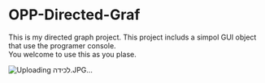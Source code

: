 # OPP-Directed-Graf

This is my directed graph project.
This project includs a simpol GUI  object that use the programer console.  
You welcome to use this as you plase.

![Uploading ‏‏לכידה.JPG…]()
